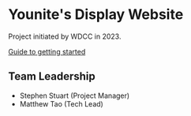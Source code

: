 # Younite's Display Website

Project initiated by WDCC in 2023.

[Guide to getting started](https://drive.google.com/file/d/17aVWCT-alB2iuaeKjuLV3gN6rzv407Ox/view?usp=sharing)

## Team Leadership

- Stephen Stuart (Project Manager)
- Matthew Tao (Tech Lead)
